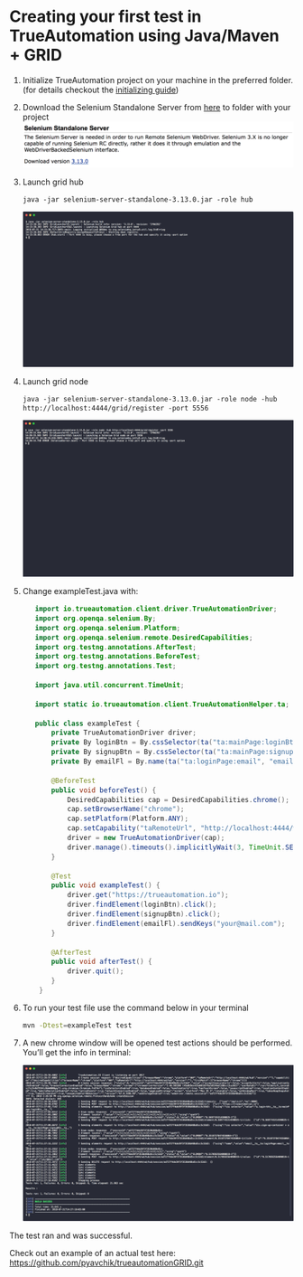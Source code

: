 # Creating your first test in TrueAutomation using Java/Maven + GRID
1. Initialize TrueAutomation project on your machine in the preferred folder. (for details checkout the [initializing guide](/initializing/initializing-automatically.md))

2. Download the Selenium Standalone Server from [here](https://docs.seleniumhq.org/download/) to folder with your project
    ![Selenium standalone server](_images/seleniumStandaloneServer.png 'Test output')
3. Launch grid hub
    ```
    java -jar selenium-server-standalone-3.13.0.jar -role hub
    ```
    ![Hub start](_images/hub_start.png 'Test output')
4. Launch grid node
    ```
    java -jar selenium-server-standalone-3.13.0.jar -role node -hub http://localhost:4444/grid/register -port 5556
    ```
    ![Node start](_images/node_start.png 'Test output')

5. Change exampleTest.java with:

      ```java
         import io.trueautomation.client.driver.TrueAutomationDriver;
         import org.openqa.selenium.By;
         import org.openqa.selenium.Platform;
         import org.openqa.selenium.remote.DesiredCapabilities;
         import org.testng.annotations.AfterTest;
         import org.testng.annotations.BeforeTest;
         import org.testng.annotations.Test;
         
         import java.util.concurrent.TimeUnit;
         
         import static io.trueautomation.client.TrueAutomationHelper.ta;
         
         public class exampleTest {
             private TrueAutomationDriver driver;
             private By loginBtn = By.cssSelector(ta("ta:mainPage:loginBtn", "a.login-btn"));
             private By signupBtn = By.cssSelector(ta("ta:mainPage:signupBtn", "div.sign-up-container > a"));
             private By emailFl = By.name(ta("ta:loginPage:email", "email"));
         
             @BeforeTest
             public void beforeTest() {
                 DesiredCapabilities cap = DesiredCapabilities.chrome();
                 cap.setBrowserName("chrome");
                 cap.setPlatform(Platform.ANY);
                 cap.setCapability("taRemoteUrl", "http://localhost:4444/wd/hub");
                 driver = new TrueAutomationDriver(cap);
                 driver.manage().timeouts().implicitlyWait(3, TimeUnit.SECONDS);
             }
         
             @Test
             public void exampleTest() {
                 driver.get("https://trueautomation.io");
                 driver.findElement(loginBtn).click();
                 driver.findElement(signupBtn).click();
                 driver.findElement(emailFl).sendKeys("your@mail.com");
             }
         
             @AfterTest
             public void afterTest() {
                 driver.quit();
             }
          }
      ```

6. To run your test file use the command below in your terminal
    ```bash
    mvn -Dtest=exampleTest test
    ```
7. A new chrome window will be opened test actions should be performed. You’ll get the info in terminal:

    ![Test output](_images/java-grid-test.png 'Test output')

The test ran and was successful.

Check out an example of an actual test here: https://github.com/pyavchik/trueautomationGRID.git